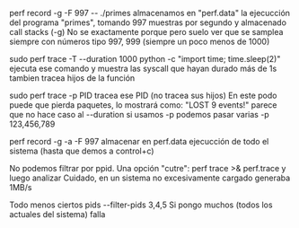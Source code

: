 perf record -g -F 997 -- ./primes
almacenamos en "perf.data" la ejecucción del programa "primes", tomando 997 muestras por segundo y almacenado call stacks (-g)
No se exactamente porque pero suelo ver que se samplea siempre con números tipo 997, 999 (siempre un poco menos de 1000)

sudo perf trace -T --duration 1000 python -c "import time; time.sleep(2)"
ejecuta ese comando y muestra las syscall que hayan durado más de 1s
tambien tracea hijos de la función

sudo perf trace -p PID
tracea ese PID (no tracea sus hijos)
En este podo puede que pierda paquetes, lo mostrará como:
"LOST 9 events!"
parece que no hace caso al --duration si usamos -p
podemos pasar varias -p 123,456,789

perf record -g -a -F 997
almacenar en perf.data ejecucción de todo el sistema (hasta que demos a control+c)



No podemos filtrar por ppid.
Una opción "cutre":
perf trace >& perf.trace
y luego analizar
Cuidado, en un sistema no excesivamente cargado generaba 1MB/s


Todo menos ciertos pids
--filter-pids 3,4,5
Si pongo muchos (todos los actuales del sistema) falla
